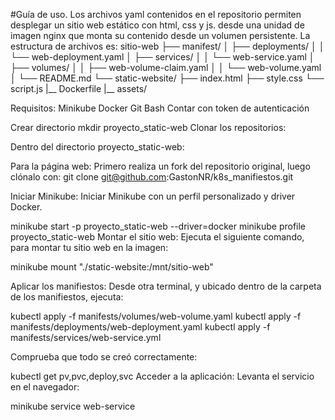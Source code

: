 #Guía de uso.
Los archivos yaml contenidos en el repositorio permiten desplegar un sitio web estático con html, css y js. desde una unidad de imagen nginx que monta su contenido desde un volumen persistente.
La estructura de archivos es:
sitio-web
├── manifest/
│   ├── deployments/
│   │   └── web-deployment.yaml
│   ├── services/
│   │   └── web-service.yaml
│   ├── volumes/
│   │   ├── web-volume-claim.yaml
│   │   └── web-volume.yaml
│   └── README.md
└── static-website/
    ├── index.html
    ├── style.css
    └── script.js
    |__ Dockerfile
    |__ assets/

Requisitos:
Minikube
Docker
Git
Bash 
Contar con token de autenticación

Crear directorio 
mkdir proyecto_static-web
Clonar los repositorios:
  
Dentro del directorio proyecto_static-web:

Para la página web: Primero realiza un fork del repositorio original, luego clónalo con:
git clone git@github.com:GastonNR/k8s_manifiestos.git

Iniciar Minikube: Iniciar Minikube con un perfil personalizado y driver Docker.

minikube start -p proyecto_static-web --driver=docker
minikube profile proyecto_static-web
Montar el sitio web:
Ejecuta el siguiente comando, para montar tu sitio web en la imagen:

minikube mount "./static-website:/mnt/sitio-web" 

Aplicar los manifiestos: Desde otra terminal, y ubicado dentro de la carpeta de los manifiestos, ejecuta:

kubectl apply -f manifests/volumes/web-volume.yaml
kubectl apply -f manifests/deployments/web-deployment.yaml
kubectl apply -f manifests/services/web-service.yml

Comprueba que todo se creó correctamente:

kubectl get pv,pvc,deploy,svc
Acceder a la aplicación: Levanta el servicio en el navegador:

minikube service web-service

